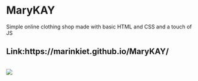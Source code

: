 # MaryKAY
Simple online clothing shop made with basic HTML and CSS and a touch of JS
<h2>Link:https://marinkiet.github.io/MaryKAY/</h2>
<br>
<img src="https://user-images.githubusercontent.com/69327534/177648509-9e9a1a2d-f0fb-4bfd-b1d3-16215115b5ba.png"></img>

